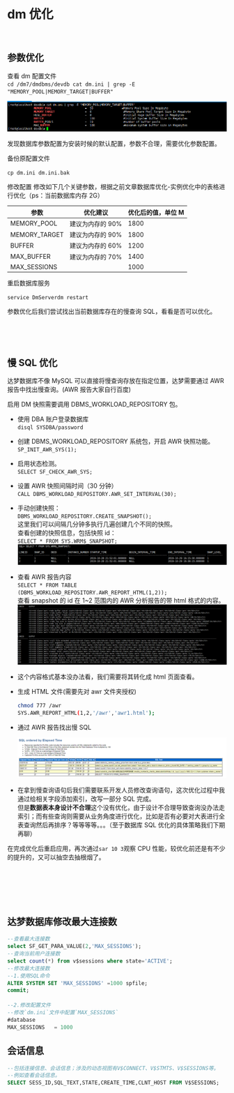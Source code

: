 # dm 优化

‍

## 参数优化

查看 dm 配置文件  
​`cd /dm7/dmdbms/devdb cat dm.ini | grep -E "MEMORY_POOL|MEMORY_TARGET|BUFFER"`​

![hk3rdizhqdhtk_83d7695f371f450f839737ef5ea38fbd](assets/hk3rdizhqdhtk_83d7695f371f450f839737ef5ea38fbd-20240313211058-c0m6n40.png)

发现数据库参数配置为安装时候的默认配置，参数不合理，需要优化参数配置。

备份原配置文件

​`cp dm.ini dm.ini.bak`​

修改配置 修改如下几个关键参数，根据之前文章数据库优化-实例优化中的表格进行优化（ps：当前数据库内存 2G）

|参数|优化建议|优化后的值，单位 M|
| ---------------| ------------------| --------------------|
|MEMORY_POOL|建议为内存的 90%|1800|
|MEMORY_TARGET|建议为内存的 90%|1800|
|BUFFER|建议为内存的 60%|1200|
|MAX_BUFFER|建议为内存的 70%|1400|
|MAX_SESSIONS|<br />|1000|

重启数据库服务

​`service DmServerdm restart`​

参数优化后我们尝试找出当前数据库存在的慢查询 SQL，看看是否可以优化。

‍

‍

## 慢 SQL 优化

达梦数据库不像 MySQL 可以直接将慢查询存放在指定位置，达梦需要通过 AWR 报告中找出慢查询。(AWR 报告大家自行百度)

启用 DM 快照需要调用 DBMS_WORKLOAD_REPOSITORY 包。

* 使用 DBA 账户登录数据库  
  ​`disql SYSDBA/password`​
* 创建 DBMS_WORKLOAD_REPOSITORY 系统包，开启 AWR 快照功能。  
  ​`SP_INIT_AWR_SYS(1);`​
* 启用状态检测。  
  ​`SELECT SF_CHECK_AWR_SYS;`​
* 设置 AWR 快照间隔时间（30 分钟）  
  ​`CALL DBMS_WORKLOAD_REPOSITORY.AWR_SET_INTERVAL(30);`​
* 手动创建快照：  
  ​`DBMS_WORKLOAD_REPOSITORY.CREATE_SNAPSHOT();`​  
  这里我们可以间隔几分钟多执行几遍创建几个不同的快照。  
  查看创建的快照信息，包括快照 id：  
  ​`SELECT * FROM SYS.WRM$_SNAPSHOT;`​  
  ​![hk3rdizhqdhtk_75fb33a4b4bd4990a05b9d40477b65e0](assets/hk3rdizhqdhtk_75fb33a4b4bd4990a05b9d40477b65e0-20240313211158-sfe4sam.png)

* 查看 AWR 报告内容  
  ​`SELECT * FROM TABLE (DBMS_WORKLOAD_REPOSITORY.AWR_REPORT_HTML(1,2));`​  
  查看 snapshot 的 id 在 1~2 范围内的 AWR 分析报告的带 html 格式的内容。  
  ​![hk3rdizhqdhtk_522b4bae539f40c29fac7c26765c1f7e](assets/hk3rdizhqdhtk_522b4bae539f40c29fac7c26765c1f7e-20240313211228-tnemefz.png)

* 这个内容格式基本没办法看，我们需要将其转化成 html 页面查看。
* 生成 HTML 文件(需要先对 awr 文件夹授权)

  ```bash
  chmod 777 /awr
  SYS.AWR_REPORT_HTML(1,2,'/awr','awr1.html');
  ```

* 通过 AWR 报告找出慢 SQL

  ![hk3rdizhqdhtk_693d20124e9b44498dc9c76ad6698090](assets/hk3rdizhqdhtk_693d20124e9b44498dc9c76ad6698090-20240313211314-3v2qwxv.png)

* 在拿到慢查询语句后我们需要联系开发人员修改查询语句，这次优化过程中我通过给相关字段添加索引，改写一部分 SQL 完成。  
  但是**数据表本身设计不合理**这个没有优化，由于设计不合理导致查询没办法走索引；而有些查询则需要从业务角度进行优化，比如是否有必要对大表进行全表查询然后再排序？等等等等。。。（至于数据库 SQL 优化的具体策略我们下期再聊）

在完成优化后重启应用，再次通过`sar 10 3`​观察 CPU 性能，较优化前还是有不少的提升的，又可以抽空去抽根烟了。

‍

‍

‍

## 达梦数据库修改最大连接数

```sql
--查看最大连接数
select SF_GET_PARA_VALUE(2,'MAX_SESSIONS');
--查询当前用户连接数
select count(*) from v$sessions where state='ACTIVE';
--修改最大连接数
--1.使用SQL命令
ALTER SYSTEM SET 'MAX_SESSIONS' =1000 spfile; 
commit;

--2.修改配置文件
--修改`dm.ini`文件中配置`MAX_SESSIONS`
#database
MAX_SESSIONS   = 1000
```

## 会话信息

```sql
--包括连接信息、会话信息；涉及的动态视图有V$CONNECT、V$STMTS、V$SESSIONS等。
--例如查看会话信息。
SELECT SESS_ID,SQL_TEXT,STATE,CREATE_TIME,CLNT_HOST FROM V$SESSIONS;
```
